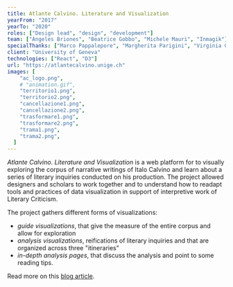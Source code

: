 ```yaml
---
title: Atlante Calvino. Literature and Visualization
yearFrom: "2017"
yearTo: "2020"
roles: ["Design lead", "design", "development"]
team: ["Ángeles Briones", "Beatrice Gobbo", "Michele Mauri", "Inmagik"]
specialThanks: ["Marco Pappalepore", "Margherita Parigini", "Virginia Giustetto", "Valeria Cavalloro", "Francesca Serra", "Paolo Ciuccarelli"]
client: "University of Geneva"
technologies: ["React", "D3"]
url: "https://atlantecalvino.unige.ch"
images: [
    "ac_logo.png",
    # "animation.gif",
    "territorio1.png",
    "territorio2.png",
    "cancellazione1.png",
    "cancellazione2.png",
    "trasformare1.png",
    "trasformare2.png",
    "trama1.png",
    "trama2.png",
  ]
---
```


_Atlante Calvino. Literature and Visualization_ is a web platform for to visually exploring the corpus of narrative writings of Italo Calvino and learn about a series of literary inquiries conducted on his production. The project allowed designers and scholars to work together and to understand how to readapt tools and practices of data visualization in support of interpretive work of Literary Criticism.

The project gathers different forms of visualizations:

- _guide visualizations_, that give the measure of the entire corpus and allow for exploration
- _analysis visualizations_, reifications of literary inquiries and that are organized across three "itineraries"
- _in-depth analysis pages_, that discuss the analysis and point to some reading tips.

Read more on this [blog article](https://densitydesign.org/research/atlante-calvino/).
